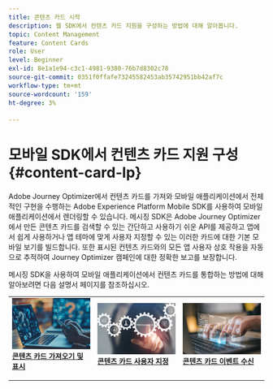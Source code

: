 ```yaml
---
title: 콘텐츠 카드 시작
description: 웹 SDK에서 컨텐츠 카드 지원을 구성하는 방법에 대해 알아봅니다.
topic: Content Management
feature: Content Cards
role: User
level: Beginner
exl-id: 8e1a1e94-c3c1-4981-9380-76b7d8302c78
source-git-commit: 0351f0ffafe73245582453ab35742951bb42af7c
workflow-type: tm+mt
source-wordcount: '159'
ht-degree: 3%

---
```


# 모바일 SDK에서 컨텐츠 카드 지원 구성 {#content-card-lp}

Adobe Journey Optimizer에서 컨텐츠 카드를 가져와 모바일 애플리케이션에서 전체적인 구현을 수행하는 Adobe Experience Platform Mobile SDK를 사용하여 모바일 애플리케이션에서 렌더링할 수 있습니다. 메시징 SDK은 Adobe Journey Optimizer에서 만든 콘텐츠 카드를 검색할 수 있는 간단하고 사용하기 쉬운 API를 제공하고 앱에서 쉽게 사용하거나 앱 테마에 맞게 사용자 지정할 수 있는 이러한 카드에 대한 기본 모바일 보기를 빌드합니다. 또한 표시된 컨텐츠 카드와의 모든 앱 사용자 상호 작용을 자동으로 추적하여 Journey Optimizer 캠페인에 대한 정확한 보고를 보장합니다.

메시징 SDK을 사용하여 모바일 애플리케이션에서 컨텐츠 카드를 통합하는 방법에 대해 알아보려면 다음 설명서 페이지를 참조하십시오.


<table style="table-layout:fixed"><tr style="border: 0;">
<td>
<a href="https://developer.adobe.com/client-sdks/edge/adobe-journey-optimizer/content-card-ui/iOS/tutorial/displaying-content-cards/">
<img alt="가져오기" src="assets/do-not-localize/fetch.jpeg">
</a>
<div><a href="https://developer.adobe.com/client-sdks/edge/adobe-journey-optimizer/content-card-ui/iOS/tutorial/displaying-content-cards/"><strong>콘텐츠 카드 가져오기 및 표시</strong>
</div>
<p>
</td>
<td>
<a href="https://developer.adobe.com/client-sdks/edge/adobe-journey-optimizer/content-card-ui/iOS/tutorial/customizing-content-card-templates/">
<img alt="사용자 지정" src="assets/do-not-localize/customize.jpeg">
</a>
<div>
<a href="https://developer.adobe.com/client-sdks/edge/adobe-journey-optimizer/content-card-ui/iOS/tutorial/customizing-content-card-templates/"><strong>콘텐츠 카드 사용자 지정</strong></a>
</div>
<p></td>
<td>
<a href="https://developer.adobe.com/client-sdks/edge/adobe-journey-optimizer/content-card-ui/iOS/tutorial/listening-content-card-events/">
<img alt="잘 들어" src="assets/do-not-localize/listen.jpeg">
</a>
<div>
<a href="https://developer.adobe.com/client-sdks/edge/adobe-journey-optimizer/content-card-ui/iOS/tutorial/listening-content-card-events/"><strong>콘텐츠 카드 이벤트 수신</strong></a>
</div>
<p>
</td>
</tr></table>
